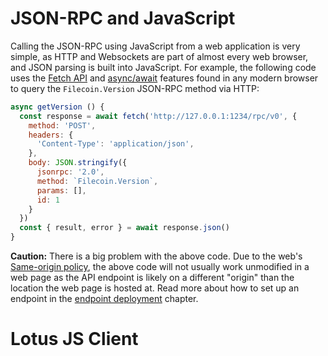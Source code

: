 # JSON-RPC and JavaScript

Calling the JSON-RPC using JavaScript from a web application is very simple, as HTTP and Websockets are part of almost every web browser, and JSON parsing is built into JavaScript. For example, the following code uses the [Fetch API](https://developer.mozilla.org/en-US/docs/Web/API/Fetch_API/Using_Fetch) and [async/await](https://developer.mozilla.org/en-US/docs/Learn/JavaScript/Asynchronous/Async_await) features found in any modern browser to query the `Filecoin.Version` JSON-RPC method via HTTP:

```js
async getVersion () {
  const response = await fetch('http://127.0.0.1:1234/rpc/v0', {
    method: 'POST',
    headers: {
      'Content-Type': 'application/json',
    },
    body: JSON.stringify({
      jsonrpc: '2.0',
      method: `Filecoin.Version`,
      params: [],
      id: 1
    }
  })
  const { result, error } = await response.json()
}
```

**Caution:** There is a big problem with the above code. Due to the web's [Same-origin policy](https://developer.mozilla.org/en-US/docs/Web/Security/Same-origin_policy), the above code will not usually work unmodified in a web page as the API endpoint is likely on a different "origin" than the location the web page is hosted at. Read more about how to set up an endpoint in the [endpoint deployment](endpoint-deployment.md) chapter.

# Lotus JS Client